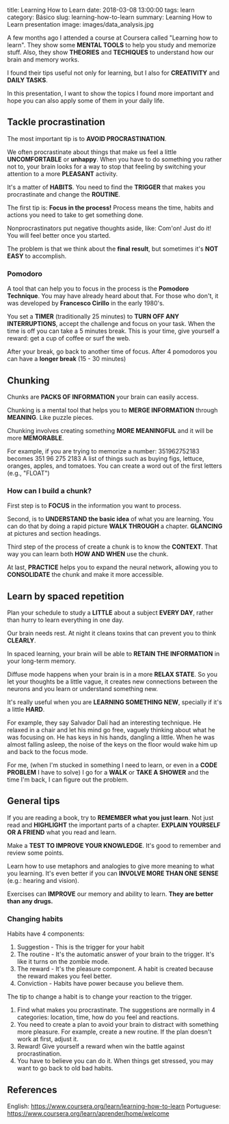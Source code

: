 title: Learning How to Learn
date: 2018-03-08 13:00:00
tags: learn
category: Básico
slug: learning-how-to-learn
summary: Learning How to Learn presentation
image: images/data_analysis.jpg

A few months ago I attended a course at Coursera called "Learning how to learn". They show some **MENTAL TOOLS** to help you study and memorize stuff. Also, they show **THEORIES** and **TECHIQUES** to understand how our brain and memory works.

I found their tips useful not only for learning, but I also for **CREATIVITY** and **DAILY TASKS**. 

In this presentation, I want to show the topics I found more important and hope you can also apply some of them in your daily life. 

## Tackle procrastination

The most important tip is to **AVOID PROCRASTINATION**.

We often procrastinate about things that make us feel a little **UNCOMFORTABLE** or **unhappy**. When you have to do something you rather not to, your brain looks for a way to stop that feeling by switching your attention to a more **PLEASANT** activity. 

It's a matter of **HABITS**. You need to find the **TRIGGER** that makes you procrastinate and change the **ROUTINE**.

The first tip is: **Focus in the process!** Process means the time, habits and actions you need to take to get something done. 

Nonprocrastinators put negative thoughts aside, like: Com'on! Just do it! You will feel better once you started.

The problem is that we think about the **final result**, but sometimes it's **NOT EASY** to accomplish. 



### Pomodoro

A tool that can help you to focus in the process is the **Pomodoro Technique**. You may have already heard about that. For those who don't, it was developed by **Francesco Cirillo** in the early 1980's.

You set a **TIMER** (traditionally 25 minutes) to **TURN OFF ANY INTERRUPTIONS**, accept the challenge and focus on your task. When the time is off you can take a 5 minutes break. This is your time, give yourself a reward: get a cup of coffee or surf the web.

After your break, go back to another time of focus. After 4 pomodoros you can have a **longer break** (15 - 30 minutes)


## Chunking

Chunks are **PACKS OF INFORMATION** your brain can easily access.

Chunking is a mental tool that helps you to **MERGE INFORMATION** through **MEANING**. Like puzzle pieces.

Chunking involves creating something **MORE MEANINGFUL** and it will be more **MEMORABLE**.

For example, if you are trying to memorize a number:
351962752183 becomes 351 96 275 2183
A list of things such as buying figs, lettuce, oranges, apples, and tomatoes. You can create a word out of the first letters (e.g., "FLOAT")


### How can I build a chunk?

First step is to **FOCUS** in the information you want to process.

Second, is to **UNDERSTAND the basic idea** of what you are learning. You can do that by doing a rapid picture **WALK THROUGH** a chapter. **GLANCING** at pictures and section headings.

Third step of the process of create a chunk is to know the **CONTEXT**. That way you can learn both **HOW AND WHEN** use the chunk.

At last, **PRACTICE** helps you to expand the neural network, allowing you to **CONSOLIDATE** the chunk and make it more accessible.


## Learn by spaced repetition

Plan your schedule to study a **LITTLE** about a subject **EVERY DAY**, rather than hurry to learn everything in one day. 

Our brain needs rest. At night it cleans toxins that can prevent you to think **CLEARLY**.

In spaced learning, your brain will be able to **RETAIN THE INFORMATION** in your long-term memory.

Diffuse mode happens when your brain is in a more **RELAX STATE**. So you let your thoughts be a little vague, it creates new connections between the neurons and you learn or understand something new.

It's really useful when you are **LEARNING SOMETHING NEW**, specially if it's a little **HARD**.

For example, they say Salvador Dalí had an interesting technique. He relaxed in a chair and let his mind go free, vaguely thinking about what he was focusing on. He has keys in his hands, dangling a little. When he was almost falling asleep, the noise of the keys on the floor would wake him up and back to the focus mode.

For me, (when I'm stucked in something I need to learn, or even in a **CODE PROBLEM** I have to solve) I go for a **WALK** or **TAKE A SHOWER** and the time I'm back, I can figure out the problem.


## General tips

If you are reading a book, try to **REMEMBER what you just learn**. Not just read and **HIGHLIGHT** the important parts of a chapter. **EXPLAIN YOURSELF OR A FRIEND** what you read and learn.

Make a **TEST TO IMPROVE YOUR KNOWLEDGE**. It's good to remember and review some points.

Learn how to use metaphors and analogies to give more meaning to what you learning. It's even better if you can **INVOLVE MORE THAN ONE SENSE** (e.g.: hearing and vision).

Exercises can **IMPROVE** our memory and ability to learn. **They are better than any drugs.**



### Changing habits

Habits have 4 components:
1. Suggestion - This is the trigger for your habit
2. The routine - It's the automatic answer of your brain to the trigger. It's like it turns on the zombie mode.
3. The reward - It's the pleasure component. A habit is created because the reward makes you feel better.
4. Conviction - Habits have power because you believe them.

The tip to change a habit is to change your reaction to the trigger.
1. Find what makes you procrastinate. The suggestions are normally in 4 categories: location, time, how do you feel and reactions.
2. You need to create a plan to avoid your brain to distract with something more pleasure. For example, create a new routine. If the plan doesn't work at first, adjust it.
3. Reward! Give yourself a reward when win the battle against procrastination.
4. You have to believe you can do it. When things get stressed, you may want to go back to old bad habits.


## References

English: https://www.coursera.org/learn/learning-how-to-learn
Portuguese: https://www.coursera.org/learn/aprender/home/welcome

